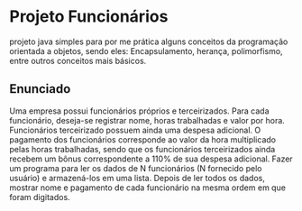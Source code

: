 # Projeto Funcionários
projeto java simples para por me prática alguns conceitos da programação orientada a objetos, sendo eles: Encapsulamento, herança, polimorfismo, entre outros conceitos mais básicos.

## Enunciado
Uma empresa possui funcionários próprios e terceirizados. Para cada  funcionário, deseja-se registrar nome, horas trabalhadas e valor por hora. Funcionários terceirizado possuem ainda uma despesa adicional. O pagamento dos funcionários corresponde ao valor da hora multiplicado pelas horas trabalhadas, sendo que os funcionários terceirizados ainda recebem um bônus correspondente a 110% de sua despesa adicional. Fazer um programa para ler os dados de N funcionários (N fornecido pelo usuário) e armazená-los em uma lista. Depois de ler todos os dados, mostrar nome e pagamento de cada funcionário na mesma ordem em que foram digitados. 
